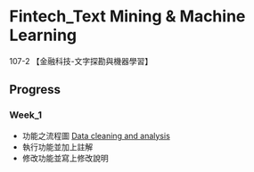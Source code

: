 # Fintech_Text Mining & Machine Learning
107-2 【金融科技-文字探勘與機器學習】
## Progress
### Week_1
* 功能之流程圖 [Data cleaning and analysis](https://github.com/1997YJ/Fintech_Text-Mining_Machine-Learning/blob/master/Data%20cleaning%20and%20analysis.pdf)
* 執行功能並加上註解
* 修改功能並寫上修改說明
